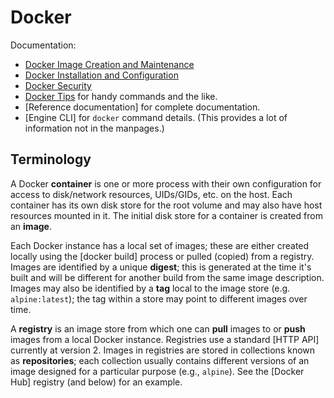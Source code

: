 Docker
======

Documentation:
* [Docker Image Creation and Maintenance](image.md)
* [Docker Installation and Configuration](config.md)
* [Docker Security](security.md)
* [Docker Tips](tips.md) for handy commands and the like.
* [Reference documentation] for complete documentation.
* [Engine CLI] for `docker` command details.
  (This provides a lot of information not in the manpages.)


Terminology
-----------

A Docker __container__ is one or more process with their own
configuration for access to disk/network resources, UIDs/GIDs, etc. on
the host. Each container has its own disk store for the root volume
and may also have host resources mounted in it. The initial disk store
for a container is created from an __image__.

Each Docker instance has a local set of images; these are either
created locally using the [docker build] process or pulled (copied)
from a registry. Images are identified by a unique __digest__; this is
generated at the time it's built and will be different for another
build from the same image description. Images may also be identified
by a __tag__ local to the image store (e.g. `alpine:latest`); the tag
within a store may point to different images over time.

A __registry__ is an image store from which one can __pull__ images to
or __push__ images from a local Docker instance. Registries use a
standard [HTTP API] currently at version 2. Images in registries are
stored in collections known as __repositories__; each collection
usually contains different versions of an image designed for a
particular purpose (e.g., `alpine`). See the [Docker Hub] registry
(and below) for an example.


